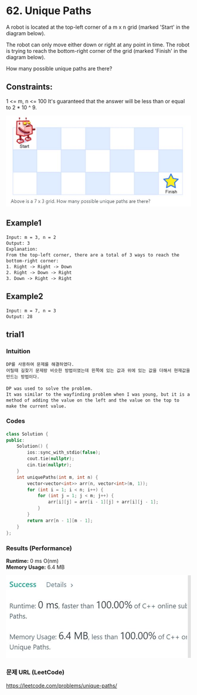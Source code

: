 # 62. Unique Paths
A robot is located at the top-left corner of a m x n grid (marked 'Start' in the diagram below).  

The robot can only move either down or right at any point in time. The robot is trying to reach the bottom-right corner of the grid (marked 'Finish' in the diagram below).  

How many possible unique paths are there?  

## Constraints:

1 <= m, n <= 100
It's guaranteed that the answer will be less than or equal to 2 * 10 ^ 9.

<p align="center"> 
<img src="./pic.JPG">
</p>

## Example1

```
Input: m = 3, n = 2
Output: 3
Explanation:
From the top-left corner, there are a total of 3 ways to reach the bottom-right corner:
1. Right -> Right -> Down
2. Right -> Down -> Right
3. Down -> Right -> Right
```

## Example2

```
Input: m = 7, n = 3
Output: 28
```

## trial1
### Intuition
```
DP를 사용하여 문제를 해결하였다.
어릴때 길찾기 문제랑 비슷한 방법이였는데 왼쪽에 있는 값과 위에 있는 값을 더해서 현재값을 만드는 방법이다.

DP was used to solve the problem.
It was similar to the wayfinding problem when I was young, but it is a method of adding the value on the left and the value on the top to make the current value.
```
### Codes  
```cpp
class Solution {
public:
    Solution() {
        ios::sync_with_stdio(false);
        cout.tie(nullptr);
        cin.tie(nullptr);
    }
    int uniquePaths(int m, int n) {
        vector<vector<int>> arr(n, vector<int>(m, 1));
        for (int i = 1; i < n; i++) {
            for (int j = 1; j < m; j++) {
                arr[i][j] = arr[i - 1][j] + arr[i][j - 1];
            }
        }
        return arr[n - 1][m - 1];
    }
};
```

### Results (Performance)  
**Runtime:**  0 ms O(nm)  
**Memory Usage:** 	6.4 MB  

<p align="center"> 
<img src="./capture.JPG">
</p>


### 문제 URL (LeetCode)  
https://leetcode.com/problems/unique-paths/